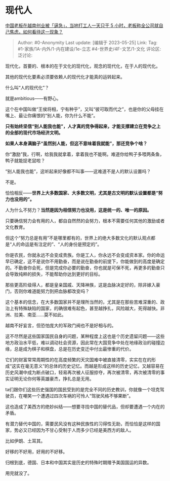 # 现代人
[中国老板在越南创业被「逼急」，当地打工人一天只干 5 小时，老板称全公司就自己焦虑，如何看待这一现象？](https://www.zhihu.com/question/602583308/answer/3043174558)

> Author: #0-Anonymity
> Last update: [编辑于 2023-05-25]
> Link:
> Tag: #1-家族/1A-内外/1-内在建设/1e-立志 #4-世界史/4F-文艺/1-文化
> 评论区:
> 泛讨论:

现代化，首要的、根本的在于文化的现代化，观念的现代化，在于人的现代化。

其他的现代化要素必须要依赖人的现代化才能真的运转起来。

什么叫“人的现代化”？

就是ambitious——有野心。

这个在中国叫做“王侯将相，宁有种乎”，又叫“彼可取而代之”，也是你的父母挂在嘴上、最让你痛恨的“别人能，你为什么不能”。

**只有始终坚信“别人能我也能”，人才真的竞争得起来，才能支撑建立在竞争之上的全部的现代市场经济文明。**

**如果人本身满脑子“虽然别人能，但这不意味着我就能”，那还竞争个啥？**

你“激励”我，行啊，给我我就拿着，拿着我也不能啊。难道你给鸭子多喂两条鱼，鸭子就能捉老鼠啦？

“别人能我也能”，这听起来好像都不叫事——这难道不是人的默认设置吗？

不是。

恰恰相反——**世界上大多数国家、大多数文明，尤其是古文明的默认设置都是“努力也没用的”。**

人为什么不努力？**当然是因为相信努力也没用，这是统一的、唯一的原因。**

只要确信努力会有用的人，都自自然然的会努力，根本不需要任何其他的激励或者文化教育。

但这个“努力总是有用”不是哪里都有的，世界上的绝大多数文化的默认观点都是“人的命运是有注定的”、“人的身份是预定的”。

你是农民，你就永远不会变成贵族。你是工人，你永远不会变成资本家。你的命运早已确定，这不是说你不用勤奋，而是说在勤奋的前提下，你能做到的高度是确定的。不勤奋你会死，但是完成你必要的勤奋，你也就是可保不死，再更多的勤奋只会导致纯粹的损失，不能帮助你达到更好的目标。

那些更高阶级得人，都是皇亲国戚、天降神族，这是血脉决定好的，除非嫁入豪门，否则你难道能努力到把血脉都改变吗？

这个基本的信念，在大多数国家并不是理所当然的，尤其是在那些苦难深重的、政治上有特殊缺陷的国家，的确很难有起色，甚至越挣扎，风险越大，死得越快。非洲、拉美、南亚……莫不如此。

越南不好妄言，但恐怕庞大的军政门阀也不是好相与的。

这不尽然是这些国家国民自身的问题，某种程度上这也是个历史遗留问题——这些地方政治水平低，难以调动社会资源，因此常在大国竞争中处在地缘政治的碰撞边缘，总是成为棋子和棋盘，总是在历史变迁中付出最惨重的代价。

它们的财富常常周期性的在高度频繁的天灾国难中被直接清零，实实在在的形成“这实在毫无意义”的总体的历史记忆。而越是形成这样的历史记忆，又越容易在历史风潮中成为断点破口，轻易再次被人征服掠夺，再次被清零，再次被清零的事实证明无论你何等英雄豪杰，挣扎总是无用。

ta们跟你们这些历史强国的国民受到的是完全不同的历史教训，你就像一个坦克驾驶员，在嘲笑一个遭遇过四次车祸的可怜人“驾驶风格不够果断”。

这也造成了美西方的绝妙纠结——想要寻找中国的替代品，但却要遭遇一个内在的矛盾。

有潜力替代中国的，需要民风没有这种民族性的习得性无助，而恰恰是这样的国家，势必又已经因为不甘心受制于人而多少已经是美西方的敌人。

比如伊朗、土耳其。

好移的不好用，好用的不好移。

归根到底，德国、日本和中国其实是历史的特殊时期赠予美国国运的异数。

用完就没了。